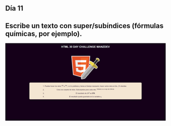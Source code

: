 ## Día 11
## Escribe un texto con super/subíndices (fórmulas químicas, por ejemplo).

![alt text](reto11.png)